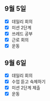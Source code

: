 ## 9월 5일

- [x] 데일리 회의
- [x] 미션 2단계
- [x] 쓰레드 공부
- [x] 근로 회의
- [x] 운동

## 9월 6일

- [x] 데일리 회의
- [x] 수업 듣고 숙제하기
- [x] 미션 2단계 제출
- [x] 운동
